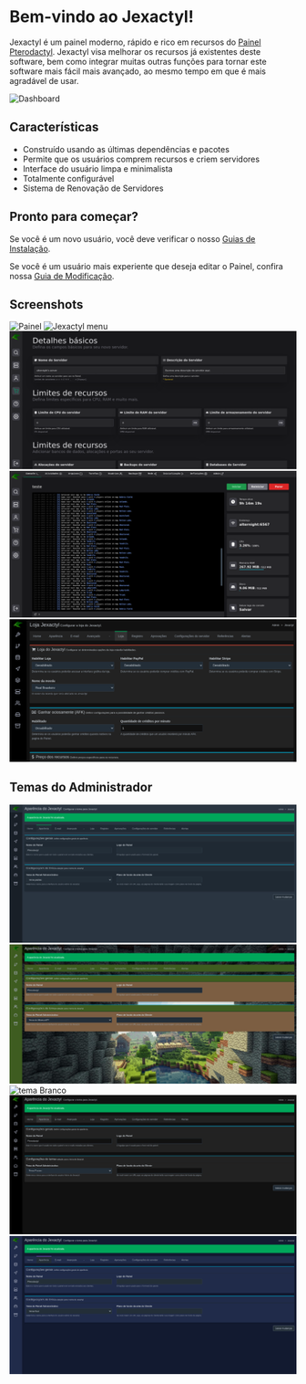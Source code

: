 # Bem-vindo ao Jexactyl!

Jexactyl é um painel moderno, rápido e rico em recursos do [Painel Pterodactyl](https://github.com/pterodactyl/panel).
Jexactyl visa melhorar os recursos já existentes deste software, bem como integrar muitas outras funções
para tornar este software mais fácil mais avançado, ao mesmo tempo em que é mais agradável de usar.

![Dashboard](https://user-images.githubusercontent.com/30575805/207936499-25645fff-cdc2-476c-b626-fd75813fbc52.png)

## Características
- Construído usando as últimas dependências e pacotes
- Permite que os usuários comprem recursos e criem servidores
- Interface do usuário limpa e minimalista
- Totalmente configurável
- Sistema de Renovação de Servidores

## Pronto para começar?
Se você é um novo usuário, você deve verificar o nosso [Guias de Instalação](https://docs.jexactylbrasil.ml/#/principal/painel/instalação/dependencias).

Se você é um usuário mais experiente que deseja editar o Painel, confira nossa [Guia de Modificação](https://docs.jexactylbrasil.ml/#/principal/build/instalação).

## Screenshots
![Painel](https://user-images.githubusercontent.com/30575805/207936499-25645fff-cdc2-476c-b626-fd75813fbc52.png)
![Jexactyl menu](https://user-images.githubusercontent.com/30575805/207936544-7ee143cd-e0e6-4076-929a-cfc97054b33e.png)
![Criar Servidor Loja](public/images/new/criarserverloja.png)
![Console do Servidor](public/images/new/console.png)
![Loja](public/images/new/loja.png)

## Temas do Administrador
![tema Padrão](public/images/new/temapadrao.png)
![tema Minecraft](public/images/new/temaminecraft.png)
![tema Branco](public/images/new/temabranco.png)
![tema Escuro](public/images/new/temaescuro.png)
![tema Azul](public/images/new/temaazul.png)
